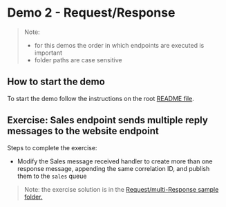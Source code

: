 # Demo 2 - Request/Response

> Note:
>
> - for this demos the order in which endpoints are executed is important
> - folder paths are case sensitive

## How to start the demo

To start the demo follow the instructions on the root [README file](/README.md#how-to-run-the-demos).

## Exercise: Sales endpoint sends multiple reply messages to the website endpoint

Steps to complete the exercise:

- Modify the Sales message received handler to create more than one response message, appending the same correlation ID, and publish them to the `sales` queue

> Note: the exercise solution is in the [Request/multi-Response sample folder.](../req-multi-resp)